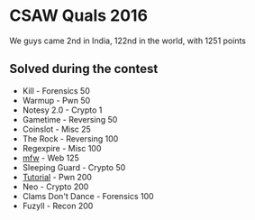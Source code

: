 # CSAW Quals 2016

We guys came 2nd in India, 122nd in the world, with 1251 points

## Solved during the contest

+ Kill - Forensics 50
+ Warmup - Pwn 50
+ Notesy 2.0 - Crypto 1
+ Gametime - Reversing 50
+ Coinslot - Misc 25
+ The Rock - Reversing 100
+ Regexpire - Misc 100
+ [mfw](web/mfw) - Web 125
+ Sleeping Guard - Crypto 50
+ [Tutorial](pwn/tutorial) - Pwn 200
+ Neo - Crypto 200
+ Clams Don't Dance - Forensics 100
+ Fuzyll - Recon 200